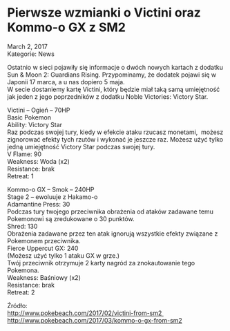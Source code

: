 # Pierwsze wzmianki o Victini oraz Kommo-o GX z SM2

March 2, 2017  
Kategorie: News

Ostatnio w sieci pojawiły się informacje o dwóch nowych kartach z dodatku Sun & Moon 2: Guardians Rising. Przypominamy, że dodatek pojawi się w Japonii 17 marca, a u nas dopiero 5 maja.  
W secie dostaniemy kartę Victini, który będzie miał taką samą umiejętność jak jeden z jego poprzedników z dodatku Noble Victories: Victory Star.

Victini – Ogień – 70HP  
Basic Pokemon  
Ability: Victory Star  
Raz podczas swojej tury, kiedy w efekcie ataku rzucasz monetami,  możesz zignorować efekty tych rzutów i wykonać je jeszcze raz. Możesz użyć tylko jedną umiejętność Victory Star podczas swojej tury.  
V Flame: 90  
Weakness: Woda (x2)  
Resistance: brak  
Retreat: 1  

Kommo-o GX – Smok – 240HP  
Stage 2 – ewoluuje z Hakamo-o  
Adamantine Press: 30  
Podczas tury twojego przeciwnika obrażenia od ataków zadawane temu Pokemonowi są zredukowane o 30 punktów.  
Shred: 130  
Obrażenia zadawane przez ten atak ignorują wszystkie efekty związane z Pokemonem przeciwnika.  
Fierce Uppercut GX: 240  
(Możesz użyć tylko 1 ataku GX w grze.)  
Twój przeciwnik otrzymuje 2 karty nagród za znokautowanie tego Pokemona.  
Weakness: Baśniowy (x2)  
Resistance: brak  
Retreat: 2  

Źródło:  
http://www.pokebeach.com/2017/02/victini-from-sm2   
http://www.pokebeach.com/2017/03/kommo-o-gx-from-sm2  